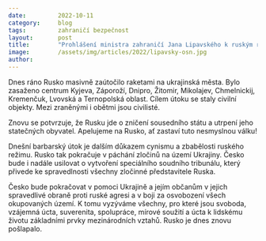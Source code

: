 ```yaml
---
date:         2022-10-11
category:     blog
tags:         zahraničí bezpečnost
layout:       post
title:        "Prohlášení ministra zahraničí Jana Lipavského k ruským raketovým útokům na Ukrajinu"
image:        /assets/img/articles/2022/lipavsky-osn.jpg
author:       
---
```


 
Dnes ráno Rusko masivně zaútočilo raketami na ukrajinská města. Bylo zasaženo centrum Kyjeva, Záporoží, Dnipro, Žitomir, Mikolajev, Chmelnickij, Kremenčuk, Lvovská a Ternopolská oblast. Cílem útoku se staly civilní objekty. Mezi zraněnými i obětmi jsou civilisté. 

Znovu se potvrzuje, že Rusku jde o zničení sousedního státu a utrpení jeho statečných obyvatel. Apelujeme na Rusko, ať zastaví tuto nesmyslnou válku!

Dnešní barbarský útok je dalším důkazem cynismu a zbabělosti ruského režimu. Rusko tak pokračuje v páchání zločinů na území Ukrajiny. Česko bude i nadále usilovat o vytvoření speciálního soudního tribunálu, který přivede ke spravedlnosti všechny zločinné představitele Ruska.

Česko bude pokračovat v pomoci Ukrajině a jejím občanům v jejich spravedlivé obraně proti ruské agresi a v boji za osvobození všech okupovaných území. K tomu vyzýváme všechny, pro které jsou svoboda, vzájemná úcta, suverenita, spolupráce, mírové soužití a úcta k lidskému životu základními prvky mezinárodních vztahů. Rusko je dnes znovu pošlapalo.
